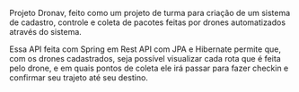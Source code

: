 Projeto Dronav, feito como um projeto de turma para criação de um sistema de cadastro, controle e coleta de pacotes feitas por drones automatizados através do sistema.

Essa API feita com Spring em Rest API com JPA e Hibernate permite que, com os drones cadastrados, seja possível visualizar cada rota que é feita pelo drone, e em quais pontos de coleta ele irá passar para fazer checkin e confirmar seu trajeto até seu destino.
